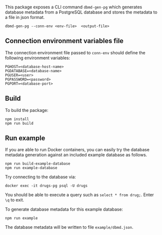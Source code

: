 This package exposes a CLI command `dbmd-gen-pg` which generates database metadata
from a PostgreSQL database and stores the metadata to a file in json format.

```
dbmd-gen-pg --conn-env <env-file>  <output-file>
```

## Connection environment variables file
The connection environment file passed to `conn-env` should define
the following environment variables:

```
PGHOST=<database-host-name>
PGDATABASE=<database-name>
PGUSER=<user>
PGPASSWORD=<password>
PGPORT=<database-port>
```

## Build
To build the package:
```
npm install
npm run build
```

## Run example
If you are able to run Docker containers, you can easily try the database metadata generation against
an included example database as follows.
```
npm run build-example-database
npm run example-database
```

Try connecting to the database via:
```
docker exec -it drugs-pg psql -U drugs
```
You should be able to execute a query such as `select * from drug;`. Enter `\q` to exit.

To generate database metadata for this example database:
```
npm run example
```

The database metadata will be written to file `example/dbmd.json`.

